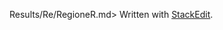 

Results/Re/RegioneR.md> Written with [StackEdit](https://stackedit.io/).
<!--stackedit_data:
eyJoaXN0b3J5IjpbNjA3MzcyNjYxXX0=
-->